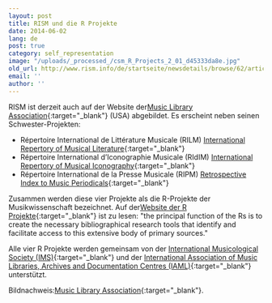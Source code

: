 ```yaml
---
layout: post
title: RISM und die R Projekte
date: 2014-06-02
lang: de
post: true
category: self_representation
image: "/uploads/_processed_/csm_R_Projects_2_01_d45333da8e.jpg"
old_url: http://www.rism.info/de/startseite/newsdetails/browse/62/article/64/rism-and-the-r-projects.html
email: ''
author: ''
---
```



RISM ist derzeit auch auf der Website der[Music Library Association](http://www.musiclibraryassoc.org/){:target="_blank"} (USA) abgebildet. Es erscheint neben seinen Schwester-Projekten:

- Répertoire International de Littérature Musicale (RILM)
[International Repertory of Musical Literature](http://www.rilm.org/){:target="_blank"}
- Répertoire International d’Iconographie Musicale (RIdIM)
[International Repertory of Musical Iconography](http://db.ridim.org/){:target="_blank"}
- Répertoire International de la Presse Musicale (RIPM)
[Retrospective Index to Music Periodicals](http://ripm.org/index.php){:target="_blank"}

Zusammen werden diese vier Projekte als die R-Projekte der Musikwissenschaft bezeichnet. Auf der[Website der R Projekte](http://www.r-musicprojects.org/index.html){:target="_blank"} ist zu lesen: "the principal function of the Rs is to create the necessary bibliographical research tools that identify and facilitate access to this extensive body of primary sources."

Alle vier R Projekte werden gemeinsam von der [International Musicological Society (IMS)](http://ims-international.ch/){:target="_blank"} und der [International Association of Music Libraries, Archives and Documentation Centres (IAML)](http://www.iaml.info/){:target="_blank"} unterstützt.



Bildnachweis:[Music Library Association](http://www.musiclibraryassoc.org/){:target="_blank"}.
